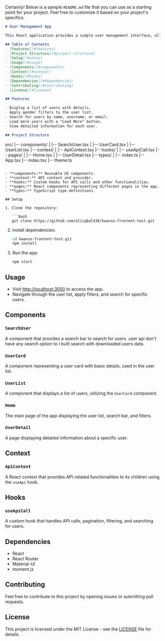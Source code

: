 Certainly! Below is a sample `README.md` file that you can use as a starting point for your project. Feel free to customize it based on your project's specifics.

```markdown
# User Management App

This React application provides a simple user management interface, allowing users to view a list of users, apply filters, and search for specific users.

## Table of Contents
- [Features](#features)
- [Project Structure](#project-structure)
- [Setup](#setup)
- [Usage](#usage)
- [Components](#components)
- [Context](#context)
- [Hooks](#hooks)
- [Dependencies](#dependencies)
- [Contributing](#contributing)
- [License](#license)

## Features

- Display a list of users with details.
- Apply gender filters to the user list.
- Search for users by name, username, or email.
- Load more users with a "Load More" button.
- View detailed information for each user.

## Project Structure

```
src/
|-- components/
|   |-- SearchUser.tsx
|   |-- UserCard.tsx
|   |-- UserList.tsx
|-- context/
|   |-- ApiContext.tsx
|-- hooks/
|   |-- useApiCall.tsx
|-- pages/
|   |-- Home.tsx
|   |-- UserDetail.tsx
|-- types/
|   |-- index.ts
|-- App.tsx
|-- index.tsx
|-- theme.ts
```

- **components:** Reusable UI components.
- **context:** API context and provider.
- **hooks:** Custom hooks for API calls and other functionalities.
- **pages:** React components representing different pages in the app.
- **types:** TypeScript type definitions.

## Setup

1. Clone the repository:

   ```bash
   git clone https://github.com/aliiqbal436/kwanso-frontent-test.git
   ```

2. Install dependencies:

   ```bash
   cd kwanso-frontent-test.git
   npm install
   ```

3. Run the app:

   ```bash
   npm start
   ```

## Usage

- Visit [http://localhost:3000](http://localhost:3000) to access the app.
- Navigate through the user list, apply filters, and search for specific users.

## Components

### `SearchUser`

A component that provides a search bar to search for users. user api don't have any search option to i built search with downloaded users data.

### `UserCard`

A component representing a user card with basic details, used in the user list.

### `UserList`

A component that displays a list of users, utilizing the `UserCard` component.

### `Home`

The main page of the app displaying the user list, search bar, and filters.

### `UserDetail`

A page displaying detailed information about a specific user.

## Context

### `ApiContext`

A React context that provides API-related functionalities to its children using the `useApi` hook.

## Hooks

### `useApiCall`

A custom hook that handles API calls, pagination, filtering, and searching for users.

## Dependencies

- React
- React Router
- Material-UI
- moment.js

## Contributing

Feel free to contribute to this project by opening issues or submitting pull requests.

## License

This project is licensed under the MIT License - see the [LICENSE](LICENSE) file for details.
```